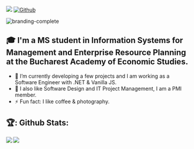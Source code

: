 
![](https://visitor-badge.laobi.icu/badge?page_id=CatalinCaldararu.CatalinCaldararu) [![Github](https://img.shields.io/github/followers/CatalinCaldararu?label=Followers&logo=Github)](https://github.com/CatalinCaldararu)


![branding-complete](https://user-images.githubusercontent.com/22495045/137598935-0c0d8d5b-dfee-411a-be3f-5c77af5c057f.jpg)



## 🎓 I'm a MS student in Information Systems for Management and Enterprise Resource Planning at the Bucharest Academy of Economic Studies.

- 🔭 I’m currently developing a few projects and I am working as a Software Engineer with .NET & Vanilla JS.
- 🌱 I also like Software Design and IT Project Management, I am a PMI member.
- ⚡ Fun fact: I like coffee & photography.

## 🏆: Github Stats:

<div>
<a href="https://github-readme-stats.vercel.app/api/top-langs/?username=CatalinCaldararu&hide=php&theme=great-gatsby">
  <img align="left" src="https://github-readme-stats.vercel.app/api/top-langs/?username=CatalinCaldararu&hide=php&theme=github_dark" />
</a>

<a href="https://github-readme-stats.vercel.app/api?username=CatalinCaldararu&theme=github_dark">
  <img  align="left" src="https://github-readme-stats.vercel.app/api?username=CatalinCaldararu&count_private=true&show_icons=true&theme=github_dark" />
</a>
</div>

